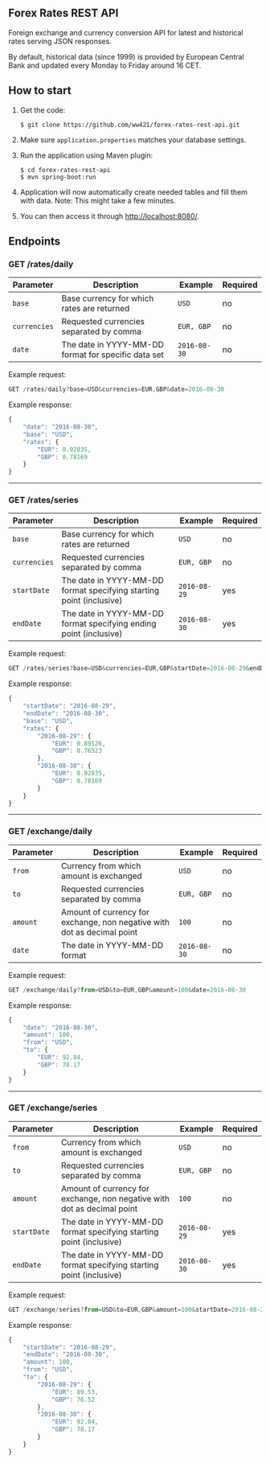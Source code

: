 ## Forex Rates REST API
Foreign exchange and currency conversion API for latest and historical rates serving JSON responses.

By default, historical data (since 1999) is provided by European Central Bank and updated every Monday to Friday around 16 CET. 

## How to start
1. Get the code:

    ```
    $ git clone https://github.com/ww421/forex-rates-rest-api.git
    ```
2. Make sure `application.properties` matches your database settings.
3. Run the application using Maven plugin:

    ```
    $ cd forex-rates-rest-api
    $ mvn spring-boot:run
    ```
4. Application will now automatically create needed tables and fill them with data. Note: This might take a few minutes.
5. You can then access it through <http://localhost:8080/>.

## Endpoints

### GET /rates/daily

Parameter | Description | Example | Required
--- | --- | --- | ---
`base` | Base currency for which rates are returned | `USD` | no
`currencies` | Requested currencies separated by comma | `EUR, GBP` | no
`date` | The date in YYYY-MM-DD format for specific data set | `2016-08-30` | no

Example request:
```javascript
GET /rates/daily?base=USD&currencies=EUR,GBP&date=2016-08-30
```

Example response:
```javascript
{
    "date": "2016-08-30",
    "base": "USD",
    "rates": {
        "EUR": 0.92835,
        "GBP": 0.78169
    }
}
```

---

### GET /rates/series

Parameter | Description | Example | Required
--- | --- | --- | ---
`base` | Base currency for which rates are returned | `USD` | no
`currencies` | Requested currencies separated by comma | `EUR, GBP` | no
`startDate` | The date in YYYY-MM-DD format specifying starting point (inclusive) | `2016-08-29` | yes
`endDate` | The date in YYYY-MM-DD format specifying ending point (inclusive) | `2016-08-30` | yes

Example request:
```javascript
GET /rates/series?base=USD&currencies=EUR,GBP&startDate=2016-08-29&endDate=2016-08-30
```

Example response:
```javascript
{
    "startDate": "2016-08-29",
    "endDate": "2016-08-30",
    "base": "USD",
    "rates": {
        "2016-08-29": {
            "EUR": 0.89526,
            "GBP": 0.76523
        },
        "2016-08-30": {
            "EUR": 0.92835,
            "GBP": 0.78169
        }
    }
}
```

---

### GET /exchange/daily

Parameter | Description | Example | Required
--- | --- | --- | ---
`from` | Currency from which amount is exchanged | `USD` | no
`to` | Requested currencies separated by comma | `EUR, GBP` | no
`amount` | Amount of currency for exchange, non negative with dot as decimal point | `100` | no
`date` | The date in YYYY-MM-DD format | `2016-08-30` | no

Example request:
```javascript
GET /exchange/daily?from=USD&to=EUR,GBP&amount=100&date=2016-08-30
```

Example response:
```javascript
{
    "date": "2016-08-30",
    "amount": 100,
    "from": "USD",
    "to": {
        "EUR": 92.84,
        "GBP": 78.17
    }
}
```

---

### GET /exchange/series

Parameter | Description | Example | Required
--- | --- | --- | ---
`from` | Currency from which amount is exchanged | `USD` | no
`to` | Requested currencies separated by comma | `EUR, GBP` | no
`amount` | Amount of currency for exchange, non negative with dot as decimal point | `100` | no
`startDate` | The date in YYYY-MM-DD format specifying starting point (inclusive) | `2016-08-29` | yes
`endDate` | The date in YYYY-MM-DD format specifying starting point (inclusive) | `2016-08-30` | yes

Example request:
```javascript
GET /exchange/series?from=USD&to=EUR,GBP&amount=100&startDate=2016-08-29&endDate=2016-08-30
```

Example response:
```javascript
{
    "startDate": "2016-08-29",
    "endDate": "2016-08-30",
    "amount": 100,
    "from": "USD",
    "to": {
        "2016-08-29": {
            "EUR": 89.53,
            "GBP": 76.52
        },
        "2016-08-30": {
            "EUR": 92.84,
            "GBP": 78.17
        }
    }
}
```
